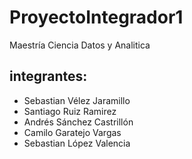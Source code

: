 # ProyectoIntegrador1
Maestría Ciencia Datos y Analitica
## integrantes:
- Sebastian Vélez Jaramillo
- Santiago Ruiz Ramirez
- Andrés Sánchez Castrillón
- Camilo Garatejo Vargas
- Sebastian López Valencia
